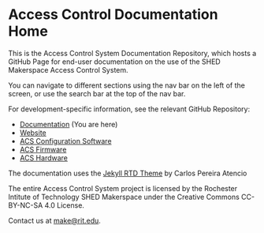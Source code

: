 # Access Control Documentation Home

This is the Access Control System Documentation Repository, which hosts a GitHub Page for end-user documentation on the use of the SHED Makerspace Access Control System.

You can navigate to different sections using the nav bar on the left of the screen, or use the search bar at the top of the nav bar. 

For development-specific information, see the relevant GitHub Repository:
* [Documentation](https://github.com/rit-construct-makerspace/access-control-documentation) (You are here)
* [Website](https://github.com/rit-construct-makerspace/makerspace)
* [ACS Configuration Software](https://github.com/rit-construct-makerspace/access-control-software)
* [ACS Firmware](https://github.com/rit-construct-makerspace/access-control-firmware)
* [ACS Hardware](https://github.com/rit-construct-makerspace/access-control-hardware)

The documentation uses the [Jekyll RTD Theme](https://github.com/carlosperate/jekyll-theme-rtd) by Carlos Pereira Atencio

The entire Access Control System project is licensed by the Rochester Intitute of Technology SHED Makerspace under the Creative Commons CC-BY-NC-SA 4.0 License. 

Contact us at make@rit.edu. 

